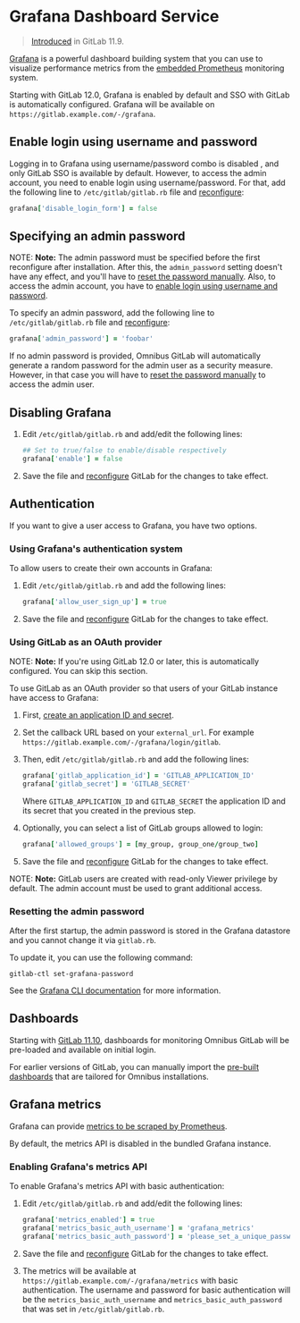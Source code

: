 # Grafana Dashboard Service

> [Introduced](https://gitlab.com/gitlab-org/omnibus-gitlab/issues/3487) in GitLab 11.9.

[Grafana](https://grafana.com/) is a powerful dashboard building system that
you can use to visualize performance metrics from the [embedded Prometheus](prometheus.md)
monitoring system.

Starting with GitLab 12.0, Grafana is enabled by default and SSO with GitLab is
automatically configured. Grafana will be available on `https://gitlab.example.com/-/grafana`.

## Enable login using username and password

Logging in to Grafana using username/password combo is disabled , and only
GitLab SSO is available by default. However, to access the admin account, you
need to enable login using username/password. For that, add the following line
to `/etc/gitlab/gitlab.rb` file and [reconfigure](https://docs.gitlab.com/ee/administration/restart_gitlab.html#omnibus-gitlab-reconfigure):

```ruby
grafana['disable_login_form'] = false
```

## Specifying an admin password

NOTE: **Note:**
The admin password must be specified before the first reconfigure after
installation. After this, the `admin_password` setting doesn't have any effect,
and you'll have to [reset the password manually](#resetting-the-admin-password).
Also, to access the admin account, you have to [enable login using username and password](#enable-login-using-username-and-password).

To specify an admin password, add the following line to `/etc/gitlab/gitlab.rb`
file and [reconfigure](https://docs.gitlab.com/ee/administration/restart_gitlab.html#omnibus-gitlab-reconfigure):

```ruby
grafana['admin_password'] = 'foobar'
```

If no admin password is provided, Omnibus GitLab will automatically generate a
random password for the admin user as a security measure. However, in that case
you will have to [reset the password manually](#resetting-the-admin-password)
to access the admin user.

## Disabling Grafana

1. Edit `/etc/gitlab/gitlab.rb` and add/edit the following lines:

   ```ruby
   ## Set to true/false to enable/disable respectively
   grafana['enable'] = false
   ```

1. Save the file and [reconfigure](https://docs.gitlab.com/ee/administration/restart_gitlab.html#omnibus-gitlab-reconfigure) GitLab for the changes to take effect.

## Authentication

If you want to give a user access to Grafana, you have two options.

### Using Grafana's authentication system

To allow users to create their own accounts in Grafana:

1. Edit `/etc/gitlab/gitlab.rb` and add the following lines:

   ```ruby
   grafana['allow_user_sign_up'] = true
   ```

1. Save the file and [reconfigure](https://docs.gitlab.com/ee/administration/restart_gitlab.html#omnibus-gitlab-reconfigure) GitLab for the changes to take effect.

### Using GitLab as an OAuth provider

NOTE: **Note:**
If you're using GitLab 12.0 or later, this is automatically configured. You
can skip this section.

To use GitLab as an OAuth provider so that users of your GitLab instance
have access to Grafana:

1. First, [create an application ID and secret](https://docs.gitlab.com/ee/integration/oauth_provider.html).

1. Set the callback URL based on your `external_url`. For example `https://gitlab.example.com/-/grafana/login/gitlab`.

1. Then, edit `/etc/gitlab/gitlab.rb` and add the following lines:

   ```ruby
   grafana['gitlab_application_id'] = 'GITLAB_APPLICATION_ID'
   grafana['gitlab_secret'] = 'GITLAB_SECRET'
   ```

   Where `GITLAB_APPLICATION_ID` and `GITLAB_SECRET` the application ID and its
   secret that you created in the previous step.

1. Optionally, you can select a list of GitLab groups allowed to login:

   ```ruby
   grafana['allowed_groups'] = [my_group, group_one/group_two]
   ```

1. Save the file and [reconfigure](https://docs.gitlab.com/ee/administration/restart_gitlab.html#omnibus-gitlab-reconfigure) GitLab for the changes to take effect.

NOTE: **Note:**
GitLab users are created with read-only Viewer privilege by default. The admin account must be used to grant additional access.

### Resetting the admin password

After the first startup, the admin password is stored in the Grafana datastore
and you cannot change it via `gitlab.rb`.

To update it, you can use the following command:

```shell
gitlab-ctl set-grafana-password
```

See the [Grafana CLI documentation](https://grafana.com/docs/grafana/latest/administration/cli/#reset-admin-password)
for more information.

## Dashboards

Starting with [GitLab 11.10](https://gitlab.com/gitlab-org/omnibus-gitlab/issues/4180), dashboards for monitoring Omnibus GitLab will be pre-loaded and available on initial login.

For earlier versions of GitLab, you can manually import the
[pre-built dashboards](https://gitlab.com/gitlab-org/grafana-dashboards/tree/master/omnibus)
that are tailored for Omnibus installations.

## Grafana metrics

Grafana can provide [metrics to be scraped by Prometheus](https://grafana.com/docs/grafana/latest/administration/metrics/).

By default, the metrics API is disabled in the bundled Grafana instance.

### Enabling Grafana's metrics API

To enable Grafana's metrics API with basic authentication:

1. Edit `/etc/gitlab/gitlab.rb` and add/edit the following lines:

   ```ruby
   grafana['metrics_enabled'] = true
   grafana['metrics_basic_auth_username'] = 'grafana_metrics'
   grafana['metrics_basic_auth_password'] = 'please_set_a_unique_password'
   ```

1. Save the file and [reconfigure](https://docs.gitlab.com/ee/administration/restart_gitlab.html#omnibus-gitlab-reconfigure) GitLab for the changes to take effect.

1. The metrics will be available at `https://gitlab.example.com/-/grafana/metrics`
   with basic authentication. The username and password for basic authentication
   will be the `metrics_basic_auth_username` and `metrics_basic_auth_password`
   that was set in `/etc/gitlab/gitlab.rb`.
